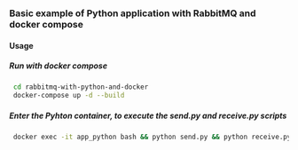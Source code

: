 ### Basic example of Python application with RabbitMQ and docker compose

#### Usage

##### Run with docker compose

```sh
 cd rabbitmq-with-python-and-docker
 docker-compose up -d --build
```

##### Enter the Pyhton container, to execute the send.py and receive.py scripts 

```sh
 docker exec -it app_python bash && python send.py && python receive.py
```